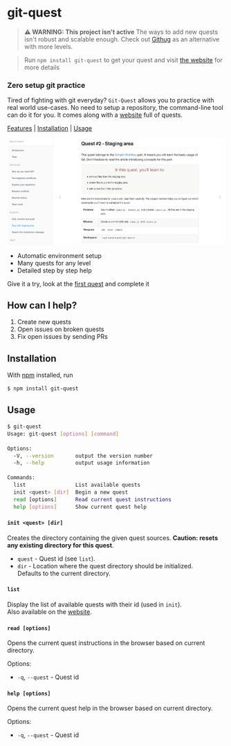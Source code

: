 # git-quest

> **⚠ WARNING: This project isn't active**
> The ways to add new quests isn't robust and scalable enough. Check out [Githug](https://github.com/Gazler/githug) as an alternative with more levels.


> Run `npm install git-quest` to get your quest
> and visit [the website](https://jbardon.github.io/git-quest/) for more details

### Zero setup git practice

Tired of fighting with git everyday? 
`Git-Quest` allows you to practice with real world use-cases.
No need to setup a repository, the command-line tool can do it for you. It comes along with a [website](https://jbardon.github.io/git-quest) full of quests.

[Features](#features) | [Installation](#installation) | [Usage](#usage)

![Website](website.png)

* Automatic environment setup
* Many quests for any level
* Detailed step by step help

Give it a try, look at the [first quest](https://jbardon.github.io/git-quest/quests/quest1/quest1.main.html)  and complete it

## How can I help?

1. Create new quests
2. Open issues on broken quests
3. Fix open issues by sending PRs

## Installation

With [npm](https://npmjs.org/) installed, run

```
$ npm install git-quest
```

## Usage

```bash
$ git-quest  
Usage: git-quest [options] [command]

Options:
  -V, --version       output the version number
  -h, --help          output usage information

Commands:
  list                List available quests
  init <quest> [dir]  Begin a new quest
  read [options]      Read current quest instructions
  help [options]      Show current quest help   
```

#### `init <quest> [dir]`

Creates the directory containing the given quest sources. **Caution: resets any existing directory for this quest**.

- `quest` - Quest id (see `list`).
- `dir` - Location where the quest directory should be initialized.  
Defaults to the current directory.

#### `list`

Display the list of available quests with their id (used in `init`).  
Also available on the [website](https://jbardon.github.io/git-quest).

#### `read [options]`

Opens the current quest instructions in the browser based on current directory.

Options:  
*  `-q`, `--quest` - Quest id

#### `help [options]`

Opens the current quest help in the browser based on current directory.

Options:  
*  `-q`, `--quest` - Quest id